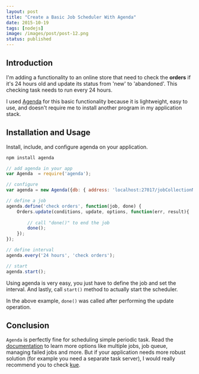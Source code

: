 ```yaml
---
layout: post
title: "Create a Basic Job Scheduler With Agenda"
date: 2015-10-19
tags: [nodejs]
image: /images/post/post-12.png
status: published
--- 
```


## Introduction 

I'm adding a functionality to an online store that need to check the **orders** if it's 24 hours old and update its status from 'new' to 'abandoned'. This checking task needs to run every 24 hours.

I used [Agenda](https://github.com/rschmukler/agenda) for this basic functionality because it is lightweight, easy to use, and doesn't require me to install another program in my application stack.



## Installation and Usage

Install, include, and configure agenda on your application.

~~~sh
npm install agenda
~~~

~~~javascript
// add agenda in your app
var Agenda	= require('agenda'); 

// configure
var agenda = new Agenda({db: { address: 'localhost:27017/jobCollectionName'}});

// define a job
agenda.define('check orders', function(job, done) {
	Orders.update(conditions, update, options, function(err, result){
		
		// call "done()" to end the job
		done();
	});
});

// define interval
agenda.every('24 hours', 'check orders');

// start
agenda.start(); 

~~~

Using agenda is very easy, you just have to define the job and set the interval. And lastly, call ```start()``` method to actually start the scheduler. 

In the above example, ```done()``` was called after performing the update operation. 

## Conclusion

```Agenda``` is perfectly fine for scheduling simple periodic task. Read the [documentation](https://github.com/rschmukler/agenda#full-documentation) to learn more options like multiple jobs, job queue, managing failed jobs and more. But if your application needs more robust solution (for example you need a separate task server), I would really recommend you to check [kue](https://github.com/Automattic/kue).